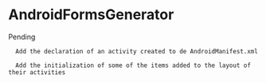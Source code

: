 # AndroidFormsGenerator

Pending

      Add the declaration of an activity created to de AndroidManifest.xml
      
      Add the initialization of some of the items added to the layout of their activities
